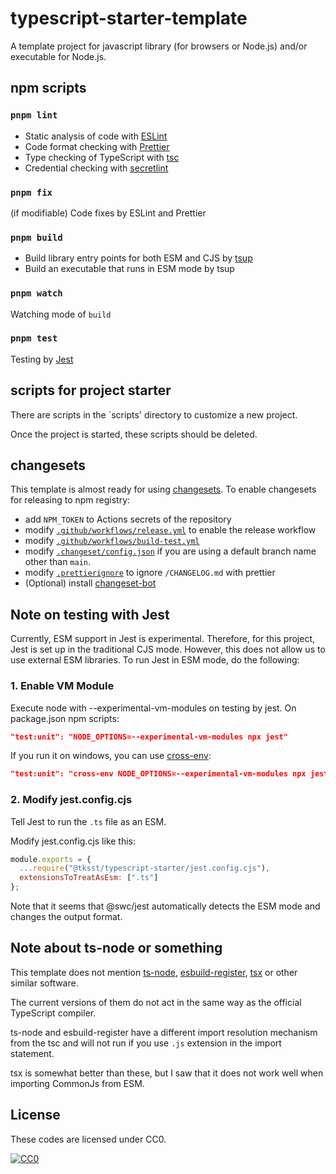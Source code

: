 # typescript-starter-template

A template project for javascript library (for browsers or Node.js) and/or executable for Node.js.

## npm scripts

### `pnpm lint`

- Static analysis of code with [ESLint](https://eslint.org/)
- Code format checking with [Prettier](https://prettier.io)
- Type checking of TypeScript with [tsc](https://www.typescriptlang.org/docs/handbook/compiler-options.html)
- Credential checking with [secretlint](https://github.com/secretlint/secretlint)

### `pnpm fix`

(if modifiable) Code fixes by ESLint and Prettier

### `pnpm build`

- Build library entry points for both ESM and CJS by [tsup](https://tsup.egoist.sh/)
- Build an executable that runs in ESM mode by tsup

### `pnpm watch`

Watching mode of `build`

### `pnpm test`

Testing by [Jest](https://jestjs.io/)

## scripts for project starter

There are scripts in the `scripts' directory to customize a new project.

Once the project is started, these scripts should be deleted.

## changesets

This template is almost ready for using [changesets](https://github.com/changesets/changesets).
To enable changesets for releasing to npm registry:

- add `NPM_TOKEN` to Actions secrets of the repository
- modify [`.github/workflows/release.yml`](.github/workflows/release.yml) to enable the release workflow
- modify [`.github/workflows/build-test.yml`](.github/workflows/release.yml)
- modify [`.changeset/config.json`](.changeset/config.json) if you are using a default branch name other than `main`.
- modify [`.prettierignore`](.prettierignore) to ignore `/CHANGELOG.md` with prettier
- (Optional) install [changeset-bot](https://github.com/apps/changeset-bot)

## Note on testing with Jest

Currently, ESM support in Jest is experimental. Therefore, for this project, Jest is set up in the traditional CJS mode. However, this does not allow us to use external ESM libraries. To run Jest in ESM mode, do the following:

### 1. Enable VM Module

Execute node with --experimental-vm-modules on testing by jest.
On package.json npm scripts:

```json
"test:unit": "NODE_OPTIONS=--experimental-vm-modules npx jest"
```

If you run it on windows, you can use [cross-env](https://github.com/kentcdodds/cross-env):

```json
"test:unit": "cross-env NODE_OPTIONS=--experimental-vm-modules npx jest"
```

### 2. Modify jest.config.cjs

Tell Jest to run the `.ts` file as an ESM.

Modify jest.config.cjs like this:

```javascript
module.exports = {
  ...require("@tksst/typescript-starter/jest.config.cjs"),
  extensionsToTreatAsEsm: [".ts"]
};
```

Note that it seems that @swc/jest automatically detects the ESM mode and changes the output format.

## Note about ts-node or something

This template does not mention [ts-node](https://typestrong.org/ts-node/), [esbuild-register](https://github.com/egoist/esbuild-register), [tsx](https://github.com/esbuild-kit/tsx) or other similar software.

The current versions of them do not act in the same way as the official TypeScript compiler.

ts-node and esbuild-register have a different import resolution mechanism from the tsc and will not run if you use `.js` extension in the import statement.

tsx is somewhat better than these, but I saw that it does not work well when importing CommonJs from ESM.

## License

These codes are licensed under CC0.

[![CC0](http://i.creativecommons.org/p/zero/1.0/88x31.png "CC0")](https://creativecommons.org/publicdomain/zero/1.0/deed)
